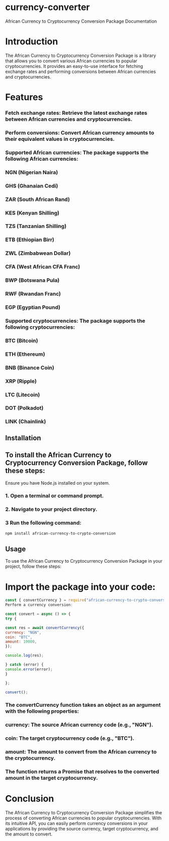 # currency-converter

African Currency to Cryptocurrency Conversion Package Documentation

# Introduction

The African Currency to Cryptocurrency Conversion Package is a library that allows you to convert various African currencies to popular cryptocurrencies. It provides an easy-to-use interface for fetching exchange rates and performing conversions between African currencies and cryptocurrencies.

# Features

### Fetch exchange rates: Retrieve the latest exchange rates between African currencies and cryptocurrencies.

### Perform conversions: Convert African currency amounts to their equivalent values in cryptocurrencies.

### Supported African currencies: The package supports the following African currencies:

### NGN (Nigerian Naira)

### GHS (Ghanaian Cedi)

### ZAR (South African Rand)

### KES (Kenyan Shilling)

### TZS (Tanzanian Shilling)

### ETB (Ethiopian Birr)

### ZWL (Zimbabwean Dollar)

### CFA (West African CFA Franc)

### BWP (Botswana Pula)

### RWF (Rwandan Franc)

### EGP (Egyptian Pound)

### Supported cryptocurrencies: The package supports the following cryptocurrencies:

### BTC (Bitcoin)

### ETH (Ethereum)

### BNB (Binance Coin)

### XRP (Ripple)

### LTC (Litecoin)

### DOT (Polkadot)

### LINK (Chainlink)

## Installation

## To install the African Currency to Cryptocurrency Conversion Package, follow these steps:

Ensure you have Node.js installed on your system.

### 1. Open a terminal or command prompt.

### 2. Navigate to your project directory.

### 3 Run the following command:

```bash
npm install african-currency-to-crypto-conversion
```

## Usage

To use the African Currency to Cryptocurrency Conversion Package in your project, follow these steps:

# Import the package into your code:

```javascript
const { convertCurrency } = require("african-currency-to-crypto-conversion");
Perform a currency conversion:

const convert = async () => {
try {

const res = await convertCurrency({
currency: "NGN",
coin: "BTC",
amount: 10000,
});

console.log(res);

} catch (error) {
console.error(error);
}

};

convert();
```

### The convertCurrency function takes an object as an argument with the following properties:

### currency: The source African currency code (e.g., "NGN").

### coin: The target cryptocurrency code (e.g., "BTC").

### amount: The amount to convert from the African currency to the cryptocurrency.

### The function returns a Promise that resolves to the converted amount in the target cryptocurrency.

# Conclusion

The African Currency to Cryptocurrency Conversion Package simplifies the process of converting African currencies to popular cryptocurrencies. With its intuitive API, you can easily perform currency conversions in your applications by providing the source currency, target cryptocurrency, and the amount to convert.
